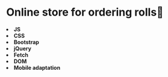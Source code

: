 <h1>Online store for ordering rolls🍣

<h4>
<li>JS
<li>CSS
<li>Bootstrap
<li>jQuery
<li>Fetch
<li>DOM
<li>Mobile adaptation
